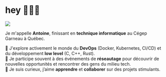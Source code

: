 <h1 align="left">hey 💁🏻‍♂️</h1>

<p align="left">
  <a href="https://www.linkedin.com/in/antoineboudreau/" target="_blank">
    <img src="https://img.shields.io/badge/-LinkedIn-blue?logo=linkedin&style=flat" />
  </a>
</p>

<p align="left">
  Je m'appelle <strong>Antoine</strong>, finissant en <strong>technique informatique</strong> au Cégep Garneau à Québec.
</p>

<p align="left">
  🔹 J'explore activement le monde du <strong>DevOps</strong> (Docker, Kubernetes, CI/CD) et du développement <strong>low level</strong> (C, C++, Rust).<br>
  🔹 Je participe souvent à des événements de <strong>réseautage</strong> pour découvrir de nouvelles opportunités et rencontrer des gens du milieu tech.<br>
  🔹 Je suis curieux, j’aime <strong>apprendre</strong> et <strong>collaborer</strong> sur des projets stimulants.
</p>
